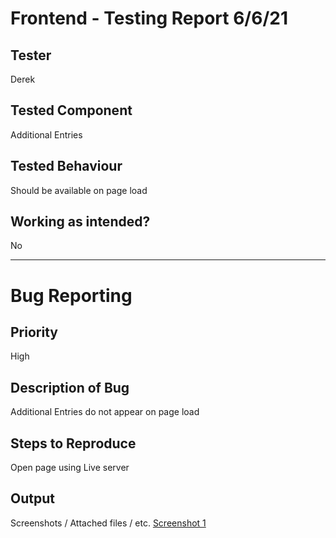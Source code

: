 # Frontend - Testing Report 6/6/21

## Tester
Derek

## Tested Component
Additional Entries

## Tested Behaviour
Should be available on page load

## Working as intended?
No

<hr>

# Bug Reporting

## Priority
High

## Description of Bug
Additional Entries do not appear on page load

## Steps to Reproduce
Open page using Live server

## Output 
Screenshots / Attached files / etc.
[Screenshot 1](Testing%20Report%20Images/[Bug%20Derek%208]%20-%20Additional%20Entries%20Missing_1.png)